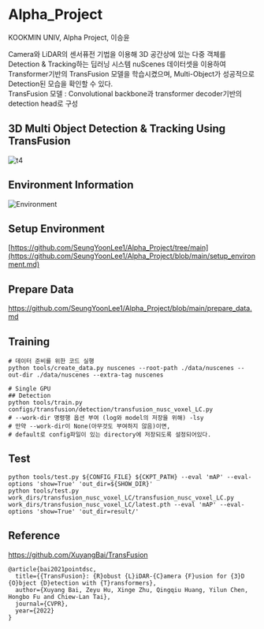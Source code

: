 # Alpha_Project
KOOKMIN UNIV, Alpha Project, 이승윤

Camera와 LiDAR의 센서퓨전 기법을 이용해 3D 공간상에 있는 다중 객체를 Detection & Tracking하는 딥러닝 시스템
nuScenes 데이터셋을 이용하여 Transformer기반의 TransFusion 모델을 학습시켰으며, Multi-Object가 성공적으로 Detection된 모습을 확인할 수 있다. <br>
TransFusion 모델 : Convolutional backbone과 transformer decoder기반의 detection head로 구성

## 3D Multi Object Detection & Tracking Using TransFusion
![t4](https://user-images.githubusercontent.com/69844293/174959258-7c6e7195-baf0-4aec-9470-a392015f623a.png)

## Environment Information 
![Environment](https://user-images.githubusercontent.com/69844293/174957423-b63d7352-98d3-44ca-b8a1-c91a7f92e31f.png)

## Setup Environment
[https://github.com/SeungYoonLee1/Alpha_Project/tree/main](https://github.com/SeungYoonLee1/Alpha_Project/blob/main/setup_environment.md)

## Prepare Data
https://github.com/SeungYoonLee1/Alpha_Project/blob/main/prepare_data.md

## Training
```
# 데이터 준비를 위한 코드 실행
python tools/create_data.py nuscenes --root-path ./data/nuscenes --out-dir ./data/nuscenes --extra-tag nuscenes
```
```
# Single GPU
## Detection
python tools/train.py configs/transfusion/detection/transfusion_nusc_voxel_LC.py
# --work-dir 명령행 옵션 부여 (log와 model의 저장을 위해) -lsy
# 만약 --work-dir이 None(아무것도 부여하지 않음)이면,
# default로 config파일이 있는 directory에 저장되도록 설정되어있다.
```
## Test
```
python tools/test.py ${CONFIG_FILE} ${CKPT_PATH} --eval 'mAP' --eval-options 'show=True' 'out_dir=${SHOW_DIR}'
python tools/test.py work_dirs/transfusion_nusc_voxel_LC/transfusion_nusc_voxel_LC.py work_dirs/transfusion_nusc_voxel_LC/latest.pth --eval 'mAP' --eval-options 'show=True' 'out_dir=result/'
```
## Reference

https://github.com/XuyangBai/TransFusion
```
@article{bai2021pointdsc,
  title={{TransFusion}: {R}obust {L}iDAR-{C}amera {F}usion for {3}D {O}bject {D}etection with {T}ransformers},
  author={Xuyang Bai, Zeyu Hu, Xinge Zhu, Qingqiu Huang, Yilun Chen, Hongbo Fu and Chiew-Lan Tai},
  journal={CVPR},
  year={2022}
}
```
